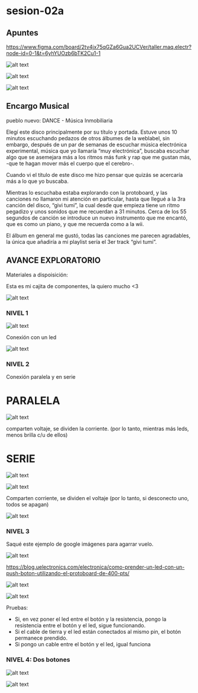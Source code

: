 # sesion-02a

## Apuntes

https://www.figma.com/board/2tv4jx75qGZa6Gua2UCVer/taller.maq.electr?node-id=0-1&t=6yhYUOzb6bTK2Cu1-1

![alt text](tme-02a-apunte.intro.png)

![alt text](tme-02a-apunte.png)

![alt text](tme-02a-apunte.rlvnt.png)

## Encargo Musical

pueblo nuevo:
DANCE - Música Inmobiliaria

Elegí este disco principalmente por su título y portada. Estuve unos 10 minutos escuchando pedazos de otros álbumes de la weblabel, sin embargo, después de un par de semanas de escuchar música electrónica experimental, música que yo llamaría “muy electrónica”, buscaba escuchar algo que se asemejara más a los ritmos más funk y rap que me gustan más, -que te hagan mover más el cuerpo que el cerebro-.

Cuando vi el título de este disco me hizo pensar que quizás se acercaría más a lo que yo buscaba.

Mientras lo escuchaba estaba explorando con la protoboard, y las canciones no llamaron mi atención en particular, hasta que llegué a la 3ra canción del disco, “givi tumi”, la cual desde que empieza tiene un ritmo pegadizo y unos sonidos que me recuerdan a 31 minutos. Cerca de los 55 segundos de canción se introduce un nuevo instrumento que me encantó, que es como un piano, y que me recuerda como a la wii.

El álbum en general me gustó, todas las canciones me parecen agradables, la única que añadiría a mi playlist sería el 3er track “givi tumi”.



## AVANCE EXPLORATORIO


Materiales a dispoisición: 

Esta es mi cajita de componentes, la quiero mucho <3

![alt text](tme-02a-componentes.jpg)

### NIVEL 1

![alt text](nivel1-foto.jpg)

Conexión con un led

![alt text](nivel1-diagrama.png)


### NIVEL 2

Conexión paralela y en serie

# PARALELA

![alt text](nivel2-foto.paralelo.jpg)

comparten voltaje, se dividen la corriente. (por lo tanto, mientras más leds, menos brilla c/u de ellos)


# SERIE

![alt text](nivel2-foto.serie.jpg)

![alt text](nivel2-foto2.jpg)

Comparten corriente, se dividen el voltaje (por lo tanto, si desconecto uno, todos se apagan)

![alt text](nivel2-diagrama.png)

### NIVEL 3

Saqué este ejemplo de google imágenes para agarrar vuelo.

![alt text](nivel3-diagrama.jpg)

<https://blog.uelectronics.com/electronica/como-prender-un-led-con-un-push-boton-utilizando-el-protoboard-de-400-pts/>

![alt text](nivel3-foto.jpg)

![alt text](nivel3-foto2.jpg)

Pruebas:

- Si, en vez poner el led entre el botón y la resistencia, pongo la resistencia entre el botón y el led, sigue funcionando.
- Si el cable de tierra y el led están conectados al mismo pin, el botón permanece prendido.
- Si pongo un cable entre el botón y el led, igual funciona

### NIVEL 4: Dos botones

![alt text](nivel4-foto.jpg)

![alt text](nivel4-foto2.jpg)
